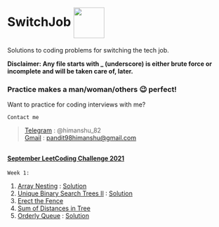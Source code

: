 # SwitchJob <img src="https://user-images.githubusercontent.com/34882878/130913521-4b23d603-a919-4b26-a9d7-fc32377c690a.png" width="70" align="center">
Solutions to coding problems for switching the tech job.

<strong>Disclaimer: Any file starts with _ (underscore) is either brute force or incomplete and will be taken care of, later.</strong>

### Practice makes a man/woman/others :wink: perfect!
Want to practice for coding interviews with me?

`Contact me`
>[Telegram](https://telegram.org) : @himanshu_82  
>[Gmail](https://www.google.com/intl/en-GB/gmail/about/#) : pandit98himanshu@gmail.com

##
#### [September LeetCoding Challenge 2021](https://leetcode.com/explore/challenge/card/september-leetcoding-challenge-2021/636/week-1-september-1st-september-7th/)
`Week 1:`
1. [Array Nesting](https://leetcode.com/problems/array-nesting/) : [Solution](https://github.com/Pandit98himanshu/SwitchJob/blob/master/leetcode/ArrayNesting.java)
2. [Unique Binary Search Trees II](https://leetcode.com/problems/unique-binary-search-trees-ii/) : [Solution](https://github.com/Pandit98himanshu/SwitchJob/blob/master/leetcode/UniqueBinarySearchTreesII.java)
3. [Erect the Fence](https://leetcode.com/problems/erect-the-fence/)
4. [Sum of Distances in Tree](https://leetcode.com/problems/sum-of-distances-in-tree/)
5. [Orderly Queue](https://leetcode.com/problems/orderly-queue/) : [Solution](https://github.com/Pandit98himanshu/SwitchJob/blob/master/leetcode/OrderlyQueue.java)